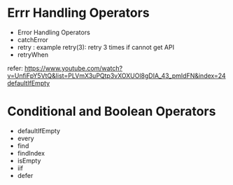 # Errr Handling Operators
- Error Handling Operators
- catchError
- retry : example retry(3): retry 3 times if cannot get API
- retryWhen

refer: https://www.youtube.com/watch?v=UnfiFpY5VtQ&list=PLVmX3uPQtp3vXOXUOl8gDIA_43_pmIdFN&index=24defaultIfEmpty

# Conditional and Boolean Operators
- defaultIfEmpty
- every
- find
- findIndex
- isEmpty
- iif
- defer